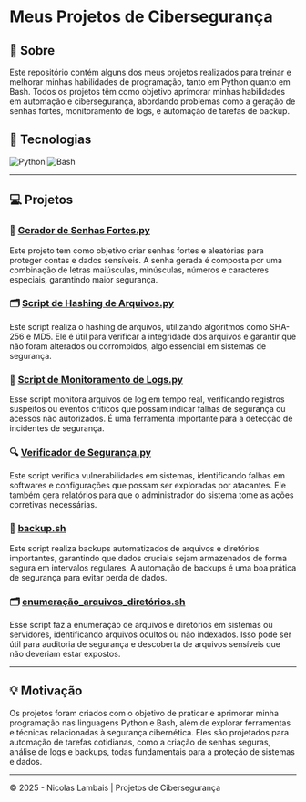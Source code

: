 # Meus Projetos de Cibersegurança

## 📑 Sobre
Este repositório contém alguns dos meus projetos realizados para treinar e melhorar minhas habilidades de programação, tanto em Python quanto em Bash. Todos os projetos têm como objetivo aprimorar minhas habilidades em automação e cibersegurança, abordando problemas como a geração de senhas fortes, monitoramento de logs, e automação de tarefas de backup.

## 🚀 Tecnologias
![Python](https://img.shields.io/badge/Python-3776AB?style=for-the-badge&logo=python&logoColor=white)
![Bash](https://img.shields.io/badge/Bash-4EAA25?style=for-the-badge&logo=gnu-bash&logoColor=white)

---

## 💻 Projetos

### 🔑 [Gerador de Senhas Fortes.py](#)
Este projeto tem como objetivo criar senhas fortes e aleatórias para proteger contas e dados sensíveis. A senha gerada é composta por uma combinação de letras maiúsculas, minúsculas, números e caracteres especiais, garantindo maior segurança.

### 🗂️ [Script de Hashing de Arquivos.py](#)
Este script realiza o hashing de arquivos, utilizando algoritmos como SHA-256 e MD5. Ele é útil para verificar a integridade dos arquivos e garantir que não foram alterados ou corrompidos, algo essencial em sistemas de segurança.

### 📝 [Script de Monitoramento de Logs.py](#)
Esse script monitora arquivos de log em tempo real, verificando registros suspeitos ou eventos críticos que possam indicar falhas de segurança ou acessos não autorizados. É uma ferramenta importante para a detecção de incidentes de segurança.

### 🔍 [Verificador de Segurança.py](#)
Este script verifica vulnerabilidades em sistemas, identificando falhas em softwares e configurações que possam ser exploradas por atacantes. Ele também gera relatórios para que o administrador do sistema tome as ações corretivas necessárias.

### 💾 [backup.sh](#)
Este script realiza backups automatizados de arquivos e diretórios importantes, garantindo que dados cruciais sejam armazenados de forma segura em intervalos regulares. A automação de backups é uma boa prática de segurança para evitar perda de dados.

### 🗂️ [enumeração_arquivos_diretórios.sh](#)
Esse script faz a enumeração de arquivos e diretórios em sistemas ou servidores, identificando arquivos ocultos ou não indexados. Isso pode ser útil para auditoria de segurança e descoberta de arquivos sensíveis que não deveriam estar expostos.

---

## 💡 Motivação
Os projetos foram criados com o objetivo de praticar e aprimorar minha programação nas linguagens Python e Bash, além de explorar ferramentas e técnicas relacionadas à segurança cibernética. Eles são projetados para automação de tarefas cotidianas, como a criação de senhas seguras, análise de logs e backups, todas fundamentais para a proteção de sistemas e dados.

---

© 2025 - Nicolas Lambais | Projetos de Cibersegurança

